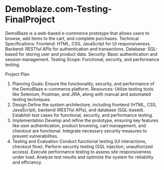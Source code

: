 # Demoblaze.com-Testing-FinalProject
DemoBlaze is a web-based e-commerce prototype that allows users to browse, add items to the cart, and complete purchases.
Technical Specifications:
Frontend: HTML, CSS, JavaScript for UI responsiveness.
Backend: RESTful APIs for authentication and transactions.
Database: SQL-based for storing user and product data.
Security: Basic authentication and session management.
Testing Scope: Functional, security, and performance testing.

Project Plan
1. Planning
Goals: Ensure the functionality, security, and performance of the DemoBlaze e-commerce platform.
Resources: Utilize testing tools like Selenium, Postman, and JIRA, along with manual and automated testing techniques.
2. Design
Define the system architecture, including frontend (HTML, CSS, JavaScript), backend (RESTful APIs), and database (SQL-based).
Establish test cases for functional, security, and performance testing.
3. Implementation
Develop and refine the prototype, ensuring key features like user authentication, product browsing, cart management, and checkout are functional.
Integrate necessary security measures to prevent vulnerabilities.
4. Testing and Evaluation
Conduct functional testing (UI interactions, checkout flow).
Perform security testing (SQL injection, unauthorized access).
Execute performance testing to assess site responsiveness under load.
Analyze test results and optimize the system for reliability and efficiency.
